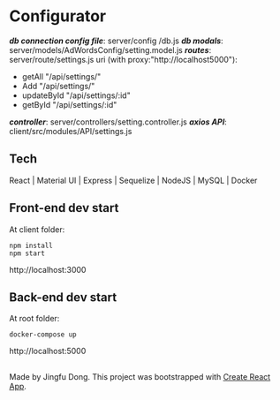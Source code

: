 # Configurator

**_db connection config file_**: server/config /db.js
**_db modals_**: server/models/AdWordsConfig/setting.model.js
**_routes_**: server/route/settings.js
uri (with proxy:"http://localhost5000"):

- getAll "/api/settings/"
- Add "/api/settings/"
- updateById "/api/settings/:id"
- getById "/api/settings/:id"

**_controller_**: server/controllers/setting.controller.js
**_axios API_**: client/src/modules/API/settings.js

## Tech

React | Material UI | Express | Sequelize | NodeJS | MySQL | Docker

## Front-end dev start

At client folder:

```shell
npm install
npm start
```

http://localhost:3000

## Back-end dev start

At root folder:

```shell
docker-compose up
```

http://localhost:5000

##

Made by Jingfu Dong.
This project was bootstrapped with [Create React App](https://github.com/facebook/create-react-app).
